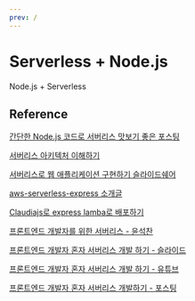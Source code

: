 ```yaml
---
prev: /
---
```

# Serverless + Node.js

Node.js + Serverless 

## Reference 

[간단한 Node.js 코드로 서버리스 맛보기 좋은 포스팅  ](https://medium.com/@jwyeom63/%EB%B9%A0%EB%A5%B4%EA%B2%8C-%EB%B0%B0%EC%9B%8C%EB%B3%B4%EB%8A%94-node-js%EB%A5%BC-%EC%9D%B4%EC%9A%A9%ED%95%9C-%EC%84%9C%EB%B2%84%EB%A6%AC%EC%8A%A4-serverless-503ee61539d4)

[서버리스 아키텍처 이해하기](https://blog.aliencube.org/ko/2016/06/23/serverless-architectures/)

[서버리스로 웹 애플리케이션 구현하기 슬라이드쉐어](https://www.slideshare.net/awskorea/aws-dev-day-2017-building-serverless-web-app)

[aws-serverless-express 소개글](https://devstarsj.github.io/2017/08/06/aws-serverless-express/)

[Claudiajs로 express lamba로 배포하기](https://claudiajs.com/tutorials/serverless-express.html#preparing)

[프론트엔드 개발자를 위한 서버리스 - 윤석찬](https://www.slideshare.net/awskorea/serverless-for-frontend-developers)

[프론트엔드 개발자 혼자 서버리스 개발 하기 - 슬라이드](https://www.slideshare.net/awskorea/creating-aws-based-web-applications-with-one-frontend-developer-parkchanmin)

[프론트엔드 개발자 혼자 서버리스 개발 하기 - 유튜브](https://www.youtube.com/watch?v=DY1cvXpKWTk)

[프론트엔드 개발자 혼자 서버리스 개발하기 - 포스팅](https://walkinpcm.blogspot.com/2018/04/aws-1.html)

<Disqus />
